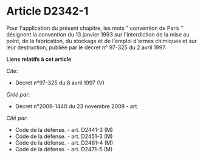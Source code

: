 # Article D2342-1

Pour l'application du présent chapitre, les mots " convention de Paris " désignent la convention du 13 janvier 1993 sur
l'interdiction de la mise au point, de la fabrication, du stockage et de l'emploi d'armes chimiques et sur leur destruction,
publiée par le décret n° 97-325 du 2 avril 1997.

**Liens relatifs à cet article**

_Cite_:

  - Décret n°97-325 du 8 avril 1997 (V)

_Créé par_:

  - Décret n°2009-1440 du 23 novembre 2009 - art.

_Cité par_:

  - Code de la défense. - art. D2441-3 (M)
  - Code de la défense. - art. D2451-3 (M)
  - Code de la défense. - art. D2461-4 (M)
  - Code de la défense. - art. D2471-5 (M)
